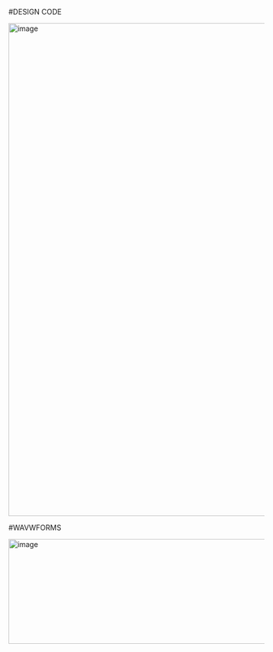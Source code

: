 
#DESIGN CODE

<img width="1917" height="969" alt="image" src="https://github.com/user-attachments/assets/18d1f9f4-87ea-4ce3-b0db-ff842b5ce93a" />

#WAVWFORMS

<img width="1914" height="206" alt="image" src="https://github.com/user-attachments/assets/645cafae-5f47-4d5b-93a7-60cf483c19f5" />
